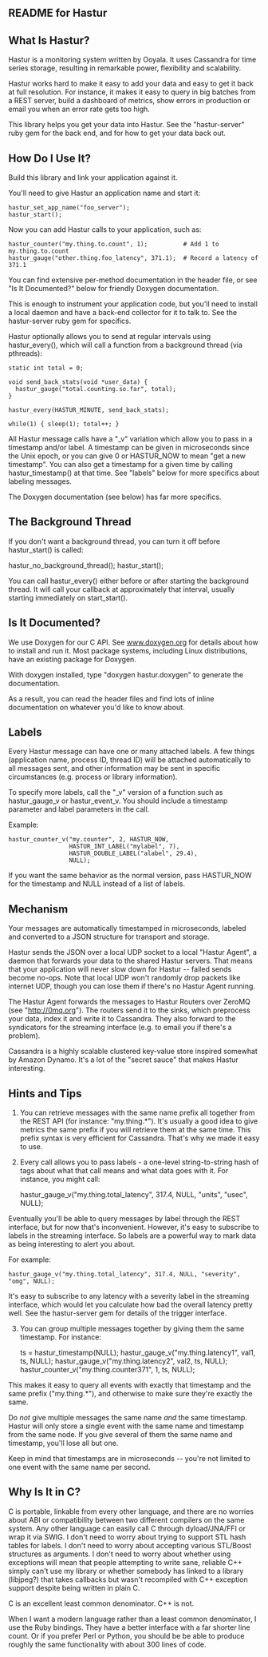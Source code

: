 README for Hastur
-----------------

What Is Hastur?
---------------

Hastur is a monitoring system written by Ooyala.  It uses Cassandra
for time series storage, resulting in remarkable power, flexibility
and scalability.

Hastur works hard to make it easy to add your data and easy to get it
back at full resolution.  For instance, it makes it easy to query in
big batches from a REST server, build a dashboard of metrics, show
errors in production or email you when an error rate gets too high.

This library helps you get your data into Hastur.  See the
"hastur-server" ruby gem for the back end, and for how to get your
data back out.

How Do I Use It?
----------------

Build this library and link your application against it.

You'll need to give Hastur an application name and start it:

    hastur_set_app_name("foo_server");
    hastur_start();

Now you can add Hastur calls to your application, such as:

    hastur_counter("my.thing.to.count", 1);          # Add 1 to my.thing.to.count
    hastur_gauge("other.thing.foo_latency", 371.1);  # Record a latency of 371.1

You can find extensive per-method documentation in the header file, or
see "Is It Documented?" below for friendly Doxygen documentation.

This is enough to instrument your application code, but you'll need to
install a local daemon and have a back-end collector for it to talk
to.  See the hastur-server ruby gem for specifics.

Hastur optionally allows you to send at regular intervals using
hastur_every(), which will call a function from a background thread
(via pthreads):

    static int total = 0;

    void send_back_stats(void *user_data) {
      hastur_gauge("total.counting.so.far", total);
    }

    hastur_every(HASTUR_MINUTE, send_back_stats);

    while(1) { sleep(1); total++; }

All Hastur message calls have a "_v" variation which allow you to pass
in a timestamp and/or label.  A timestamp can be given in microseconds
since the Unix epoch, or you can give 0 or HASTUR_NOW to mean "get a
new timestamp".  You can also get a timestamp for a given time by
calling hastur_timestamp() at that time.  See "labels" below for more
specifics about labeling messages.

The Doxygen documentation (see below) has far more specifics.

The Background Thread
---------------------

If you don't want a background thread, you can turn it off before
hastur_start() is called:

   hastur_no_background_thread();
   hastur_start();

You can call hastur_every() either before or after starting the
background thread.  It will call your callback at approximately that
interval, usually starting immediately on start_start().

Is It Documented?
-----------------

We use Doxygen for our C API.  See www.doxygen.org for details about
how to install and run it.  Most package systems, including Linux
distributions, have an existing package for Doxygen.

With doxygen installed, type "doxygen hastur.doxygen" to generate
the documentation.

As a result, you can read the header files and find lots of inline
documentation on whatever you'd like to know about.

Labels
------

Every Hastur message can have one or many attached labels.  A few
things (application name, process ID, thread ID) will be attached
automatically to all messages sent, and other information may be sent
in specific circumstances (e.g. process or library information).

To specify more labels, call the "_v" version of a function such as
hastur_gauge_v or hastur_event_v.  You should include a timestamp
parameter and label parameters in the call.

Example:

    hastur_counter_v("my.counter", 2, HASTUR_NOW,
                     HASTUR_INT_LABEL("mylabel", 7),
                     HASTUR_DOUBLE_LABEL("alabel", 29.4),
                     NULL);

If you want the same behavior as the normal version, pass HASTUR_NOW
for the timestamp and NULL instead of a list of labels.

Mechanism
---------

Your messages are automatically timestamped in microseconds, labeled
and converted to a JSON structure for transport and storage.

Hastur sends the JSON over a local UDP socket to a local "Hastur
Agent", a daemon that forwards your data to the shared Hastur servers.
That means that your application will never slow down for Hastur --
failed sends become no-ops.  Note that local UDP won't randomly drop
packets like internet UDP, though you can lose them if there's no
Hastur Agent running.

The Hastur Agent forwards the messages to Hastur Routers over ZeroMQ
(see "http://0mq.org").  The routers send it to the sinks, which
preprocess your data, index it and write it to Cassandra.  They also
forward to the syndicators for the streaming interface (e.g. to email
you if there's a problem).

Cassandra is a highly scalable clustered key-value store inspired
somewhat by Amazon Dynamo.  It's a lot of the "secret sauce" that
makes Hastur interesting.

Hints and Tips
--------------

1. You can retrieve messages with the same name prefix all together from
the REST API (for instance: "my.thing.*").  It's usually a good idea
to give metrics the same prefix if you will retrieve them at the same
time.  This prefix syntax is very efficient for Cassandra.  That's why
we made it easy to use.

2. Every call allows you to pass labels - a one-level string-to-string
hash of tags about what that call means and what data goes with it.
For instance, you might call:

    hastur_gauge_v("my.thing.total_latency", 317.4, NULL, "units", "usec", NULL);

Eventually you'll be able to query messages by label through the REST
interface, but for now that's inconvenient.  However, it's easy to
subscribe to labels in the streaming interface.  So labels are a
powerful way to mark data as being interesting to alert you about.

For example:

    hastur_gauge_v("my.thing.total_latency", 317.4, NULL, "severity", "omg", NULL);

It's easy to subscribe to any latency with a severity label in the
streaming interface, which would let you calculate how bad the overall
latency pretty well.  See the hastur-server gem for details of the
trigger interface.

3. You can group multiple messages together by giving them the same
timestamp.  For instance:

    ts = hastur_timestamp(NULL);
    hastur_gauge_v("my.thing.latency1", val1, ts, NULL);
    hastur_gauge_v("my.thing.latency2", val2, ts, NULL);
    hastur_counter_v("my.thing.counter371", 1, ts, NULL);

This makes it easy to query all events with exactly that timestamp
and the same prefix ("my.thing.*"), and otherwise to make sure they're
exactly the same.

Do *not* give multiple messages the same name *and* the same
timestamp.  Hastur will only store a single event with the same name
and timestamp from the same node.  If you give several of them the
same name and timestamp, you'll lose all but one.

Keep in mind that timestamps are in microseconds -- you're not limited
to one event with the same name per second.

Why Is It in C?
---------------

C is portable, linkable from every other language, and there are no
worries about ABI or compatibility between two different compilers on
the same system.  Any other language can easily call C through
dyload/JNA/FFI or wrap it via SWIG.  I don't need to worry about
trying to support STL hash tables for labels.  I don't need to worry
about accepting various STL/Boost structures as arguments.  I don't
need to worry about whether using exceptions will mean that people
attempting to write sane, reliable C++ simply can't use my library or
whether somebody has linked to a library (libjpeg?) that takes
callbacks but wasn't recompiled with C++ exception support despite
being written in plain C.

C is an excellent least common denominator.  C++ is not.

When I want a modern language rather than a least common denominator,
I use the Ruby bindings.  They have a better interface with a far
shorter line count.  Or if you prefer Perl or Python, you should be be
able to produce roughly the same functionality with about 300 lines of
code.
